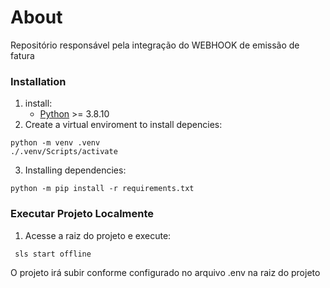 # About

Repositório responsável pela integração do WEBHOOK de emissão de fatura

###  Installation
1. install:
    - [Python](https://www.python.org/downloads) >= 3.8.10
2. Create a virtual enviroment to install depencies:
```
python -m venv .venv
./.venv/Scripts/activate
```
3. Installing dependencies:
```
python -m pip install -r requirements.txt
```
### Executar Projeto Localmente ###

1. Acesse a raiz do projeto e execute:
```
 sls start offline
```
O projeto irá subir conforme configurado no arquivo .env na raiz do projeto
